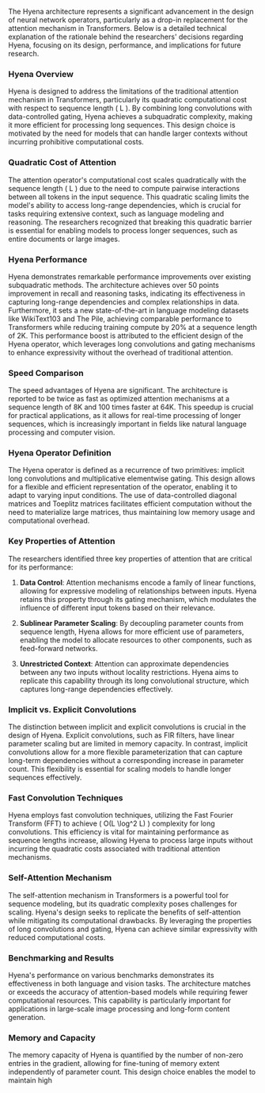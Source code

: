 The Hyena architecture represents a significant advancement in the design of neural network operators, particularly as a drop-in replacement for the attention mechanism in Transformers. Below is a detailed technical explanation of the rationale behind the researchers' decisions regarding Hyena, focusing on its design, performance, and implications for future research.

### Hyena Overview

Hyena is designed to address the limitations of the traditional attention mechanism in Transformers, particularly its quadratic computational cost with respect to sequence length \( L \). By combining long convolutions with data-controlled gating, Hyena achieves a subquadratic complexity, making it more efficient for processing long sequences. This design choice is motivated by the need for models that can handle larger contexts without incurring prohibitive computational costs.

### Quadratic Cost of Attention

The attention operator's computational cost scales quadratically with the sequence length \( L \) due to the need to compute pairwise interactions between all tokens in the input sequence. This quadratic scaling limits the model's ability to access long-range dependencies, which is crucial for tasks requiring extensive context, such as language modeling and reasoning. The researchers recognized that breaking this quadratic barrier is essential for enabling models to process longer sequences, such as entire documents or large images.

### Hyena Performance

Hyena demonstrates remarkable performance improvements over existing subquadratic methods. The architecture achieves over 50 points improvement in recall and reasoning tasks, indicating its effectiveness in capturing long-range dependencies and complex relationships in data. Furthermore, it sets a new state-of-the-art in language modeling datasets like WikiText103 and The Pile, achieving comparable performance to Transformers while reducing training compute by 20% at a sequence length of 2K. This performance boost is attributed to the efficient design of the Hyena operator, which leverages long convolutions and gating mechanisms to enhance expressivity without the overhead of traditional attention.

### Speed Comparison

The speed advantages of Hyena are significant. The architecture is reported to be twice as fast as optimized attention mechanisms at a sequence length of 8K and 100 times faster at 64K. This speedup is crucial for practical applications, as it allows for real-time processing of longer sequences, which is increasingly important in fields like natural language processing and computer vision.

### Hyena Operator Definition

The Hyena operator is defined as a recurrence of two primitives: implicit long convolutions and multiplicative elementwise gating. This design allows for a flexible and efficient representation of the operator, enabling it to adapt to varying input conditions. The use of data-controlled diagonal matrices and Toeplitz matrices facilitates efficient computation without the need to materialize large matrices, thus maintaining low memory usage and computational overhead.

### Key Properties of Attention

The researchers identified three key properties of attention that are critical for its performance:

1. **Data Control**: Attention mechanisms encode a family of linear functions, allowing for expressive modeling of relationships between inputs. Hyena retains this property through its gating mechanism, which modulates the influence of different input tokens based on their relevance.

2. **Sublinear Parameter Scaling**: By decoupling parameter counts from sequence length, Hyena allows for more efficient use of parameters, enabling the model to allocate resources to other components, such as feed-forward networks.

3. **Unrestricted Context**: Attention can approximate dependencies between any two inputs without locality restrictions. Hyena aims to replicate this capability through its long convolutional structure, which captures long-range dependencies effectively.

### Implicit vs. Explicit Convolutions

The distinction between implicit and explicit convolutions is crucial in the design of Hyena. Explicit convolutions, such as FIR filters, have linear parameter scaling but are limited in memory capacity. In contrast, implicit convolutions allow for a more flexible parameterization that can capture long-term dependencies without a corresponding increase in parameter count. This flexibility is essential for scaling models to handle longer sequences effectively.

### Fast Convolution Techniques

Hyena employs fast convolution techniques, utilizing the Fast Fourier Transform (FFT) to achieve \( O(L \log^2 L) \) complexity for long convolutions. This efficiency is vital for maintaining performance as sequence lengths increase, allowing Hyena to process large inputs without incurring the quadratic costs associated with traditional attention mechanisms.

### Self-Attention Mechanism

The self-attention mechanism in Transformers is a powerful tool for sequence modeling, but its quadratic complexity poses challenges for scaling. Hyena's design seeks to replicate the benefits of self-attention while mitigating its computational drawbacks. By leveraging the properties of long convolutions and gating, Hyena can achieve similar expressivity with reduced computational costs.

### Benchmarking and Results

Hyena's performance on various benchmarks demonstrates its effectiveness in both language and vision tasks. The architecture matches or exceeds the accuracy of attention-based models while requiring fewer computational resources. This capability is particularly important for applications in large-scale image processing and long-form content generation.

### Memory and Capacity

The memory capacity of Hyena is quantified by the number of non-zero entries in the gradient, allowing for fine-tuning of memory extent independently of parameter count. This design choice enables the model to maintain high